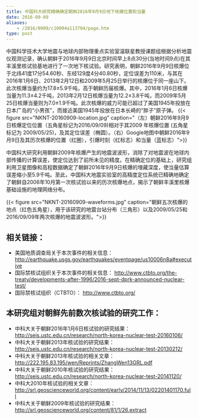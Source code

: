 ```yaml
---
title: 中国科大研究精确确定朝鲜2016年9月9日地下核爆位置和当量
date: 2016-09-09
aliases:
    - /2016/0909/c10094a113704/page.htm
type: post
---
```


中国科学技术大学地震与地球内部物理重点实验室温联星教授课题组根据分析地震仪观测记录，确认朝鲜于2016年9月9日北京时间早上8点30分(当地时间9点)在其丰溪里核试验基地进行了一次地下核试验。研究表明，朝鲜2016年9月9日核爆位于北纬41度17分54.60秒、东经129度4分40.80秒，定位误差为110米，与其在2016年1月6日、2013年2月12日和2009年5月25日举行的核爆位于同一座山下。此次核爆当量约为17.8±5.9千吨，高于朝鲜历届核爆。其中，2016年1月6日核爆当量为11.3±4.2千吨，2013年2月12日核爆当量为12.2±3.8千吨，而2009年5月25日核爆当量则为7.0±1.9千吨。此次核爆的威力可能已超过了美国1945年投放在日本广岛的“小男孩”，而接近美国1945年投放在日本长崎的“胖子”原子弹。
{{< figure src="NKNT-20160909-location.jpg" caption="（左）朝鲜2016年9月9日核爆定位位置（五角星标记为2016/09/09)相对于其2009 年核爆位置 (五角星标记为 2009/05/25)，及其定位误差（椭圆）。（右）Google地图中朝鲜2016年9月9日及其历次核爆的位置（红圈），引爆时刻（红标志）和当量（蓝标志）">}}

中国科大研究利用朝鲜2009年核爆产生的地震波波形，消除了对地震波在地球内部传播的计算误差，使定位达到了前所未见的精度。在精确定位的基础上，研究组利用卫星图像和高程数据确定了朝鲜2016年9月9日核爆的埋藏深度，使当量估算误差缩小至5.9千吨。至此，中国科大地震实验室的高精度定位系统已精确地确定了朝鲜自2006年10月第一次核试验以来的历次核爆地点，揭示了朝鲜丰溪里核爆基础设施的地理网络分布。

{{< figure src="NKNT-20160909-waveforms.jpg" caption="朝鲜五次核爆的地点（红色五角星），用于该研究的地震台站分布（三角形）以及2009/05/25和2016/09/09年两次核爆的地震波波形。">}}


## 相关链接：

- 美国地质调查局关于本次事件的相关信息：http://earthquake.usgs.gov/earthquakes/eventpage/us10006n8a#executive
- 国际禁核试组织关于本次事件的相关信息： http://www.ctbto.org/the-treaty/developments-after-1996/2016-sept-dprk-announced-nuclear-test/
- 国际禁核试组织（CTBTO）： http://www.ctbto.org/


## 本研究组对朝鲜先前数次核试验的研究工作：

- 中科大关于朝鲜2016年1月6日核试验的研究结果： http://seis.ustc.edu.cn/research/north-korea-nuclear-test-20160106/
- 中科大关于朝鲜2013年核试验的研究结果： http://seis.ustc.edu.cn/research/north-korea-nuclear-test-20130212/
- 中科大关于朝鲜2013年核试验的相关文章： http://222.195.83.195/wen/Reprints/ZhangWen13GRL.pdf
- 中科大关于朝鲜2010年核试验的研究结果： http://seis.ustc.edu.cn/research/north-korea-nuclear-test-20141120/
- 中科大2010年核试验的相关文章： http://srl.geoscienceworld.org/content/early/2014/11/13/02201401170.full
- 中科大关于朝鲜2009年核试验的研究结果： http://srl.geoscienceworld.org/content/81/1/26.extract
